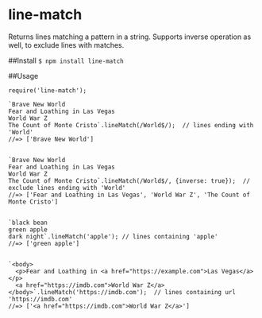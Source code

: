 # line-match

Returns lines matching a pattern in a string. Supports inverse operation as well, to exclude lines with matches.

##Install
`$ npm install line-match`

##Usage

```
require('line-match');

`Brave New World
Fear and Loathing in Las Vegas
World War Z
The Count of Monte Cristo`.lineMatch(/World$/);  // lines ending with 'World'
//=> ['Brave New World']


`Brave New World
Fear and Loathing in Las Vegas
World War Z
The Count of Monte Cristo`.lineMatch(/World$/, {inverse: true});  // exclude lines ending with 'World'
//=> ['Fear and Loathing in Las Vegas', 'World War Z', 'The Count of Monte Cristo']


`black bean
green apple
dark night`.lineMatch('apple'); // lines containing 'apple'
//=> ['green apple']


`<body>
  <p>Fear and Loathing in <a href="https://example.com">Las Vegas</a></p>
  <a href="https://imdb.com">World War Z</a>
</body>`.lineMatch('https://imdb.com');  // lines containing url 'https://imdb.com'
//=> ['<a href="https://imdb.com">World War Z</a>']
```
